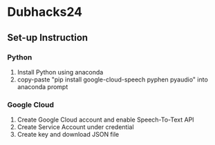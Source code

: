 # Dubhacks24
## Set-up Instruction
### Python
1. Install Python using anaconda
2. copy-paste "pip install google-cloud-speech pyphen pyaudio" into anaconda prompt
### Google Cloud
1. Create Google Cloud account and enable Speech-To-Text API
2. Create Service Account under credential
3. Create key and download JSON file
